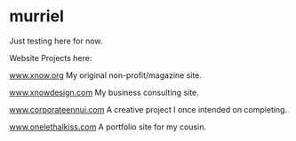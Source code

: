 murriel
=======

Just testing here for now.

Website Projects here:

www.xnow.org
My original non-profit/magazine site.

www.xnowdesign.com
My business consulting site.

www.corporateennui.com
A creative project I once intended on completing.

www.onelethalkiss.com
A portfolio site for my cousin. 
